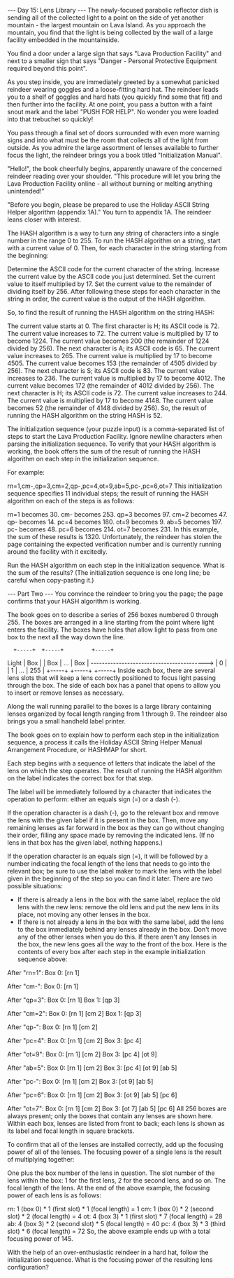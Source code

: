 --- Day 15: Lens Library ---
The newly-focused parabolic reflector dish is sending all of the collected light to a point on the side of yet another mountain - the largest mountain on Lava Island. As you approach the mountain, you find that the light is being collected by the wall of a large facility embedded in the mountainside.

You find a door under a large sign that says "Lava Production Facility" and next to a smaller sign that says "Danger - Personal Protective Equipment required beyond this point".

As you step inside, you are immediately greeted by a somewhat panicked reindeer wearing goggles and a loose-fitting hard hat. The reindeer leads you to a shelf of goggles and hard hats (you quickly find some that fit) and then further into the facility. At one point, you pass a button with a faint snout mark and the label "PUSH FOR HELP". No wonder you were loaded into that trebuchet so quickly!

You pass through a final set of doors surrounded with even more warning signs and into what must be the room that collects all of the light from outside. As you admire the large assortment of lenses available to further focus the light, the reindeer brings you a book titled "Initialization Manual".

"Hello!", the book cheerfully begins, apparently unaware of the concerned reindeer reading over your shoulder. "This procedure will let you bring the Lava Production Facility online - all without burning or melting anything unintended!"

"Before you begin, please be prepared to use the Holiday ASCII String Helper algorithm (appendix 1A)." You turn to appendix 1A. The reindeer leans closer with interest.

The HASH algorithm is a way to turn any string of characters into a single number in the range 0 to 255. To run the HASH algorithm on a string, start with a current value of 0. Then, for each character in the string starting from the beginning:

Determine the ASCII code for the current character of the string.
Increase the current value by the ASCII code you just determined.
Set the current value to itself multiplied by 17.
Set the current value to the remainder of dividing itself by 256.
After following these steps for each character in the string in order, the current value is the output of the HASH algorithm.

So, to find the result of running the HASH algorithm on the string HASH:

The current value starts at 0.
The first character is H; its ASCII code is 72.
The current value increases to 72.
The current value is multiplied by 17 to become 1224.
The current value becomes 200 (the remainder of 1224 divided by 256).
The next character is A; its ASCII code is 65.
The current value increases to 265.
The current value is multiplied by 17 to become 4505.
The current value becomes 153 (the remainder of 4505 divided by 256).
The next character is S; its ASCII code is 83.
The current value increases to 236.
The current value is multiplied by 17 to become 4012.
The current value becomes 172 (the remainder of 4012 divided by 256).
The next character is H; its ASCII code is 72.
The current value increases to 244.
The current value is multiplied by 17 to become 4148.
The current value becomes 52 (the remainder of 4148 divided by 256).
So, the result of running the HASH algorithm on the string HASH is 52.

The initialization sequence (your puzzle input) is a comma-separated list of steps to start the Lava Production Facility. Ignore newline characters when parsing the initialization sequence. To verify that your HASH algorithm is working, the book offers the sum of the result of running the HASH algorithm on each step in the initialization sequence.

For example:

rn=1,cm-,qp=3,cm=2,qp-,pc=4,ot=9,ab=5,pc-,pc=6,ot=7
This initialization sequence specifies 11 individual steps; the result of running the HASH algorithm on each of the steps is as follows:

rn=1 becomes 30.
cm- becomes 253.
qp=3 becomes 97.
cm=2 becomes 47.
qp- becomes 14.
pc=4 becomes 180.
ot=9 becomes 9.
ab=5 becomes 197.
pc- becomes 48.
pc=6 becomes 214.
ot=7 becomes 231.
In this example, the sum of these results is 1320. Unfortunately, the reindeer has stolen the page containing the expected verification number and is currently running around the facility with it excitedly.

Run the HASH algorithm on each step in the initialization sequence. What is the sum of the results? (The initialization sequence is one long line; be careful when copy-pasting it.)


--- Part Two ---
You convince the reindeer to bring you the page; the page confirms that your HASH algorithm is working.

The book goes on to describe a series of 256 boxes numbered 0 through 255. The boxes are arranged in a line starting from the point where light enters the facility. The boxes have holes that allow light to pass from one box to the next all the way down the line.

      +-----+  +-----+         +-----+
Light | Box |  | Box |   ...   | Box |
----------------------------------------->
      |  0  |  |  1  |   ...   | 255 |
      +-----+  +-----+         +-----+
Inside each box, there are several lens slots that will keep a lens correctly positioned to focus light passing through the box. The side of each box has a panel that opens to allow you to insert or remove lenses as necessary.

Along the wall running parallel to the boxes is a large library containing lenses organized by focal length ranging from 1 through 9. The reindeer also brings you a small handheld label printer.

The book goes on to explain how to perform each step in the initialization sequence, a process it calls the Holiday ASCII String Helper Manual Arrangement Procedure, or HASHMAP for short.

Each step begins with a sequence of letters that indicate the label of the lens on which the step operates. The result of running the HASH algorithm on the label indicates the correct box for that step.

The label will be immediately followed by a character that indicates the operation to perform: either an equals sign (=) or a dash (-).

If the operation character is a dash (-), go to the relevant box and remove the lens with the given label if it is present in the box. Then, move any remaining lenses as far forward in the box as they can go without changing their order, filling any space made by removing the indicated lens. (If no lens in that box has the given label, nothing happens.)

If the operation character is an equals sign (=), it will be followed by a number indicating the focal length of the lens that needs to go into the relevant box; be sure to use the label maker to mark the lens with the label given in the beginning of the step so you can find it later. There are two possible situations:

 - If there is already a lens in the box with the same label, replace the old lens with the new lens: remove the old lens and put the new lens in its place, not moving any other lenses in the box.
 - If there is not already a lens in the box with the same label, add the lens to the box immediately behind any lenses already in the box. Don't move any of the other lenses when you do this. If there aren't any lenses in the box, the new lens goes all the way to the front of the box.
Here is the contents of every box after each step in the example initialization sequence above:

After "rn=1":
Box 0: [rn 1]

After "cm-":
Box 0: [rn 1]

After "qp=3":
Box 0: [rn 1]
Box 1: [qp 3]

After "cm=2":
Box 0: [rn 1] [cm 2]
Box 1: [qp 3]

After "qp-":
Box 0: [rn 1] [cm 2]

After "pc=4":
Box 0: [rn 1] [cm 2]
Box 3: [pc 4]

After "ot=9":
Box 0: [rn 1] [cm 2]
Box 3: [pc 4] [ot 9]

After "ab=5":
Box 0: [rn 1] [cm 2]
Box 3: [pc 4] [ot 9] [ab 5]

After "pc-":
Box 0: [rn 1] [cm 2]
Box 3: [ot 9] [ab 5]

After "pc=6":
Box 0: [rn 1] [cm 2]
Box 3: [ot 9] [ab 5] [pc 6]

After "ot=7":
Box 0: [rn 1] [cm 2]
Box 3: [ot 7] [ab 5] [pc 6]
All 256 boxes are always present; only the boxes that contain any lenses are shown here. Within each box, lenses are listed from front to back; each lens is shown as its label and focal length in square brackets.

To confirm that all of the lenses are installed correctly, add up the focusing power of all of the lenses. The focusing power of a single lens is the result of multiplying together:

One plus the box number of the lens in question.
The slot number of the lens within the box: 1 for the first lens, 2 for the second lens, and so on.
The focal length of the lens.
At the end of the above example, the focusing power of each lens is as follows:

rn: 1 (box 0) * 1 (first slot) * 1 (focal length) = 1
cm: 1 (box 0) * 2 (second slot) * 2 (focal length) = 4
ot: 4 (box 3) * 1 (first slot) * 7 (focal length) = 28
ab: 4 (box 3) * 2 (second slot) * 5 (focal length) = 40
pc: 4 (box 3) * 3 (third slot) * 6 (focal length) = 72
So, the above example ends up with a total focusing power of 145.

With the help of an over-enthusiastic reindeer in a hard hat, follow the initialization sequence. What is the focusing power of the resulting lens configuration?